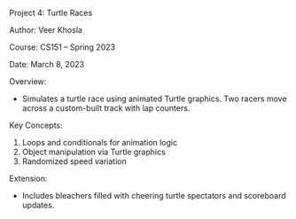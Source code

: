 Project 4: Turtle Races

Author: Veer Khosla

Course: CS151 – Spring 2023

Date: March 8, 2023

Overview:
- Simulates a turtle race using animated Turtle graphics. Two racers move across a custom-built track with lap counters.

Key Concepts:
1. Loops and conditionals for animation logic
2. Object manipulation via Turtle graphics
3. Randomized speed variation

Extension:
- Includes bleachers filled with cheering turtle spectators and scoreboard updates.
